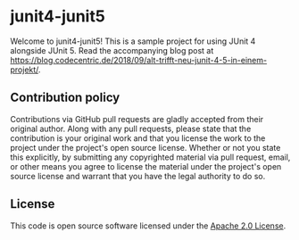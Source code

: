 # junit4-junit5

Welcome to junit4-junit5! This is a sample project for using JUnit 4 alongside JUnit 5. Read the accompanying blog post at https://blog.codecentric.de/2018/09/alt-trifft-neu-junit-4-5-in-einem-projekt/.

## Contribution policy

Contributions via GitHub pull requests are gladly accepted from their original author. Along with any pull requests, please state that the contribution is your original work and that you license the work to the project under the project's open source license. Whether or not you state this explicitly, by submitting any copyrighted material via pull request, email, or other means you agree to license the material under the project's open source license and warrant that you have the legal authority to do so.

## License

This code is open source software licensed under the [Apache 2.0 License](https://www.apache.org/licenses/LICENSE-2.0.html).
